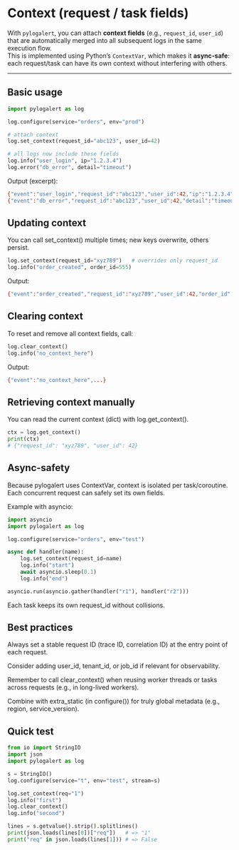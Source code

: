 # Context (request / task fields)

With `pylogalert`, you can attach **context fields** (e.g., `request_id`, `user_id`) that are automatically merged into all subsequent logs in the same execution flow.  
This is implemented using Python’s `ContextVar`, which makes it **async-safe**: each request/task can have its own context without interfering with others.

---

## Basic usage

```python
import pylogalert as log

log.configure(service="orders", env="prod")

# attach context
log.set_context(request_id="abc123", user_id=42)

# all logs now include these fields
log.info("user_login", ip="1.2.3.4")
log.error("db_error", detail="timeout")
````
Output (excerpt):
```bash
{"event":"user_login","request_id":"abc123","user_id":42,"ip":"1.2.3.4",...}
{"event":"db_error","request_id":"abc123","user_id":42,"detail":"timeout",...}
```

## Updating context

You can call set_context() multiple times; new keys overwrite, others persist.
```python
log.set_context(request_id="xyz789")   # overrides only request_id
log.info("order_created", order_id=555)
```
Output:
```bash
{"event":"order_created","request_id":"xyz789","user_id":42,"order_id":555,...}
```

## Clearing context

To reset and remove all context fields, call:

```python
log.clear_context()
log.info("no_context_here")
```
Output:
```bash
{"event":"no_context_here",...}
```

## Retrieving context manually

You can read the current context (dict) with log.get_context().
```python
ctx = log.get_context()
print(ctx)
# {"request_id": "xyz789", "user_id": 42}
```

## Async-safety

Because pylogalert uses ContextVar, context is isolated per task/coroutine.
Each concurrent request can safely set its own fields.

Example with asyncio:

```python
import asyncio
import pylogalert as log

log.configure(service="orders", env="test")

async def handler(name):
    log.set_context(request_id=name)
    log.info("start")
    await asyncio.sleep(0.1)
    log.info("end")

asyncio.run(asyncio.gather(handler("r1"), handler("r2")))
```
Each task keeps its own request_id without collisions.

## Best practices

Always set a stable request ID (trace ID, correlation ID) at the entry point of each request.

Consider adding user_id, tenant_id, or job_id if relevant for observability.

Remember to call clear_context() when reusing worker threads or tasks across requests (e.g., in long-lived workers).

Combine with extra_static (in configure()) for truly global metadata (e.g., region, service_version).

## Quick test

```python
from io import StringIO
import json
import pylogalert as log

s = StringIO()
log.configure(service="t", env="test", stream=s)

log.set_context(req="1")
log.info("first")
log.clear_context()
log.info("second")

lines = s.getvalue().strip().splitlines()
print(json.loads(lines[0])["req"])   # => "1"
print("req" in json.loads(lines[1])) # => False
```